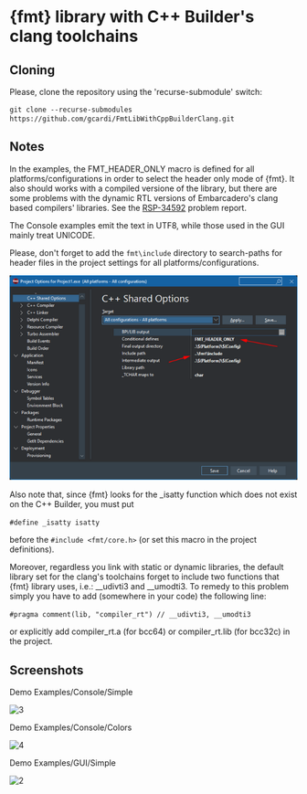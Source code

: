 # {fmt} library with C++ Builder's clang toolchains

## Cloning

Please, clone the repository using the 'recurse-submodule' switch:

```
git clone --recurse-submodules https://github.com/gcardi/FmtLibWithCppBuilderClang.git
```

## Notes

In the examples, the FMT_HEADER_ONLY macro is defined for all platforms/configurations in order to select the header only mode of {fmt}.
It also should works with a compiled versione of the library, but there are some problems with the dynamic RTL versions of Embarcadero's clang based compilers' libraries. See the [RSP-34592](https://quality.embarcadero.com/browse/RSP-34592) problem report.

The Console examples emit the text in UTF8, while those used in the GUI mainly treat UNICODE.

Please, don't forget to add the ```fmt\include``` directory to search-paths for header files in the project settings for all platforms/configurations.

<a><img src="docs/assets/images/A.png" alt="1" border="0"></a>

Also note that, since {fmt} looks for the _isatty function which does not exist on the C++ Builder, you must put 

```#define _isatty isatty```

before the ```#include <fmt/core.h>``` (or set this macro in the project definitions).

Moreover, regardless you link with static or dynamic libraries, the default library set for the clang's toolchains forget to include two functions that {fmt} library uses, i.e.: __udivti3 and __umodti3. To remedy to this problem simply you have to add (somewhere in your code) the following line:

```#pragma comment(lib, "compiler_rt") // __udivti3, __umodti3```

or explicitly add compiler_rt.a (for bcc64) or compiler_rt.lib (for bcc32c) in the project.

## Screenshots

Demo Examples/Console/Simple

<a><img src="docs/assets/images/C.png" alt="3" border="0"></a>

Demo Examples/Console/Colors

<a><img src="docs/assets/images/D.png" alt="4" border="0"></a>

Demo Examples/GUI/Simple

<a><img src="docs/assets/images/B.png" alt="2" border="0"></a>
